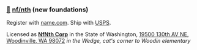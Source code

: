 
### [🥚](https://xn--wr9h.ws) [nf/nth](https://nfnth.com) (new foundations)

Register with [name.com](https://www.name.com). Ship with [USPS](https://www.usps.com/business/web-tools-apis/documentation-updates.htm).

Licensed as [**NfNth Corp**](https://secure.dor.wa.gov/) in the State of Washington, [19500 130th AV NE, Woodinville, WA 98072](https://blue.kingcounty.com/Assessor/eRealProperty/Dashboard.aspx?ParcelNbr=1428900123) *in the Wedge, cat's corner to Woodin elementary*
